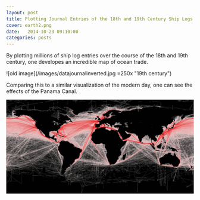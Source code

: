 ```yaml
---
layout: post
title: Plotting Journal Entries of the 18th and 19th Century Ship Logs
cover: earth2.png
date:   2014-10-23 09:10:00
categories: posts
---
```



By plotting millions of ship log entries over the course of the 18th and 19th century, one developes an incredible map of ocean trade.

![old image](/images/datajournalinverted.jpg =250x "19th century")

Comparing this to a similar visualization of the modern day, one can see the effects of the Panama Canal. 

![new image](/images/datajournalrecent.jpg "21st century")

